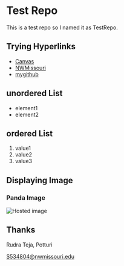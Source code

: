 # Test Repo

This is a test repo so I named it as TestRepo.

## Trying Hyperlinks

- [Canvas](https://nwmissouri.instructure.com/ "opening Canvas")
- [NWMissouri](https://www.nwmissouri.edu/ "about NWMissouri")
- [mygithub](https://github.com/RudraPotturi/testrepo)


## unordered List

- element1
- element2

## ordered List

1. value1
1. value2
1. value3

## Displaying Image

### Panda Image

![Hosted image](https://tinyjpg.com/images/social/website.jpg "Panda")

## Thanks

Rudra Teja, Potturi

S534804@nwmissouri.edu
